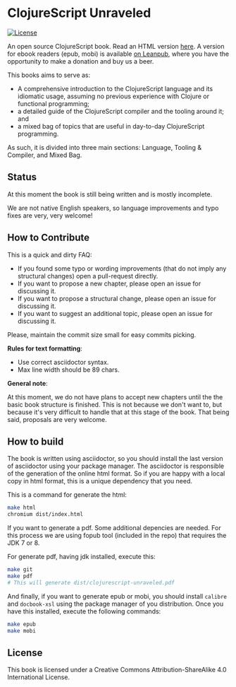# ClojureScript Unraveled #

[![](https://licensebuttons.net/l/by-sa/4.0/80x15.png "License")](http://creativecommons.org/licenses/by-sa/4.0/)

An open source ClojureScript book. Read an HTML version [here](http://funcool.github.io/clojurescript-unraveled/).
A version for ebook readers (epub, mobi) is available [on Leanpub](http://leanpub.com/clojurescript-unraveled), where
you have the opportunity to make a donation and buy us a beer.

This books aims to serve as:
- A comprehensive introduction to the ClojureScript language and its idiomatic usage,
  assuming no previous experience with Clojure or functional programming;
- a detailed guide of the ClojureScript compiler and the tooling around it; and
- a mixed bag of topics that are useful in day-to-day ClojureScript programming.

As such, it is divided into three main sections: Language, Tooling & Compiler, and
Mixed Bag.


## Status ##

At this moment the book is still being written and is mostly incomplete.

We are not native English speakers, so language improvements and typo fixes are very, very
welcome!


## How to Contribute ##

This is a quick and dirty FAQ:

- If you found some typo or wording improvements (that do not imply any structural
  changes) open a pull-request directly.
- If you want to propose a new chapter, please open an issue for discussing it.
- If you want to propose a structural change, please open an issue for discussing it.
- If you want to suggest an additional topic, please open an issue for discussing it.

Please, maintain the commit size small for easy commits picking.

**Rules for text formatting**:

- Use correct asciidoctor syntax.
- Max line width should be 89 chars.

**General note**:

At this moment, we do not have plans to accept new chapters until the the basic book
structure is finished. This is not because we don't want to, but because it's very
difficult to handle that at this stage of the book. That being said, proposals are very
welcome.


## How to build ##

The book is written using asciidoctor, so you should install the last version of
asciidoctor using your package manager. The asciidoctor is responsible of the generation
of the online html format. So if you are happy with a local copy in html format, this
is a unique dependency that you need.

This is a command for generate the html:

```bash
make html
chromium dist/index.html
```

If you want to generate a pdf. Some additional depencies are needed. For this process
we are using fopub tool (included in the repo) that requires the JDK 7 or 8.

For generate pdf, having jdk installed, execute this:

```bash
make git
make pdf
# This will generate dist/clojurescript-unraveled.pdf
```

And finally, if you want to generate epub or mobi, you should install `calibre` and
`docbook-xsl` using the package manager of you distribution. Once you have this installed,
execute the following commands:

```bash
make epub
make mobi
```


## License ##

This book is licensed under a Creative Commons Attribution-ShareAlike 4.0 International License.
